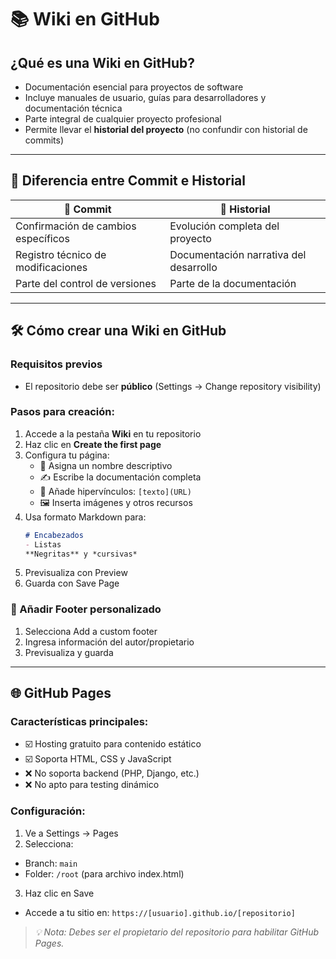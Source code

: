 # 📚 **Wiki en GitHub**

## ¿Qué es una Wiki en GitHub?
- Documentación esencial para proyectos de software
- Incluye manuales de usuario, guías para desarrolladores y documentación técnica
- Parte integral de cualquier proyecto profesional
- Permite llevar el **historial del proyecto** (no confundir con historial de commits)

---

## 🔄 Diferencia entre Commit e Historial
| 🔹 **Commit** | 🔹 **Historial** |
|--------------|-----------------|
| Confirmación de cambios específicos | Evolución completa del proyecto |
| Registro técnico de modificaciones | Documentación narrativa del desarrollo |
| Parte del control de versiones | Parte de la documentación |

---

## 🛠️ **Cómo crear una Wiki en GitHub**

### Requisitos previos
- El repositorio debe ser **público** (Settings → Change repository visibility)

### Pasos para creación:
1. Accede a la pestaña **Wiki** en tu repositorio
2. Haz clic en **Create the first page**
3. Configura tu página:
   - 📝 Asigna un nombre descriptivo
   - ✍️ Escribe la documentación completa
   - 🔗 Añade hipervínculos: `[texto](URL)`
   - 🖼️ Inserta imágenes y otros recursos
4. Usa formato Markdown para:
   ```markdown
   # Encabezados
   - Listas
   **Negritas** y *cursivas*
   ```
5. Previsualiza con Preview
6. Guarda con Save Page

### 🦶 Añadir Footer personalizado
1. Selecciona Add a custom footer
2. Ingresa información del autor/propietario
3. Previsualiza y guarda

---

## **🌐 GitHub Pages**
### Características principales:
- ☑️ Hosting gratuito para contenido estático
- ☑️ Soporta HTML, CSS y JavaScript
- ❌ No soporta backend (PHP, Django, etc.)
- ❌ No apto para testing dinámico

### Configuración:
1. Ve a Settings → Pages
2. Selecciona:
  - Branch: `main`
  - Folder: `/root` (para archivo index.html)
3. Haz clic en Save
  - Accede a tu sitio en: `https://[usuario].github.io/[repositorio]`

> *💡 Nota: Debes ser el propietario del repositorio para habilitar GitHub Pages.*







